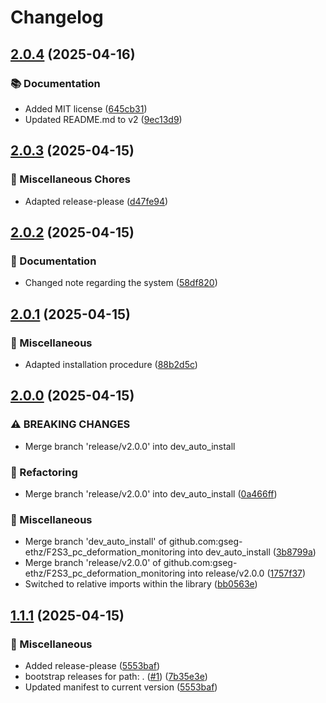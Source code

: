 # Changelog

## [2.0.4](https://github.com/gseg-ethz/F2S3_pc_deformation_monitoring/compare/v2.0.3...v2.0.4) (2025-04-16)


### 📚 Documentation

* Added MIT license ([645cb31](https://github.com/gseg-ethz/F2S3_pc_deformation_monitoring/commit/645cb31d2944fe1fe5730367a37699bfd73f5917))
* Updated README.md to v2 ([9ec13d9](https://github.com/gseg-ethz/F2S3_pc_deformation_monitoring/commit/9ec13d979fe3665a76234eeab89501ed900c9068))

## [2.0.3](https://github.com/gseg-ethz/F2S3_pc_deformation_monitoring/compare/v2.0.2...v2.0.3) (2025-04-15)


### 🧹 Miscellaneous Chores

* Adapted release-please ([d47fe94](https://github.com/gseg-ethz/F2S3_pc_deformation_monitoring/commit/d47fe94343c6c8960269a469f335e3f9f63724ac))

## [2.0.2](https://github.com/gseg-ethz/F2S3_pc_deformation_monitoring/compare/v2.0.1...v2.0.2) (2025-04-15)


### 📝 Documentation

* Changed note regarding the system ([58df820](https://github.com/gseg-ethz/F2S3_pc_deformation_monitoring/commit/58df8202c31421bef477e4fee1d9f4a749d20114))

## [2.0.1](https://github.com/gseg-ethz/F2S3_pc_deformation_monitoring/compare/v2.0.0...v2.0.1) (2025-04-15)


### 🧰 Miscellaneous

* Adapted installation procedure ([88b2d5c](https://github.com/gseg-ethz/F2S3_pc_deformation_monitoring/commit/88b2d5c7e1b6fd45383b91ce0977151d24cdc7ce))

## [2.0.0](https://github.com/gseg-ethz/F2S3_pc_deformation_monitoring/compare/v1.1.1...v2.0.0) (2025-04-15)


### ⚠ BREAKING CHANGES

* Merge branch 'release/v2.0.0' into dev_auto_install

### 🔨 Refactoring

* Merge branch 'release/v2.0.0' into dev_auto_install ([0a466ff](https://github.com/gseg-ethz/F2S3_pc_deformation_monitoring/commit/0a466ff457bea700d1ab6bb53e213aaa77da568d))


### 🧰 Miscellaneous

* Merge branch 'dev_auto_install' of github.com:gseg-ethz/F2S3_pc_deformation_monitoring into dev_auto_install ([3b8799a](https://github.com/gseg-ethz/F2S3_pc_deformation_monitoring/commit/3b8799ad3938c1fe5c235c5e16fd8b79ff9980e5))
* Merge branch 'release/v2.0.0' of github.com:gseg-ethz/F2S3_pc_deformation_monitoring into release/v2.0.0 ([1757f37](https://github.com/gseg-ethz/F2S3_pc_deformation_monitoring/commit/1757f377da063af172cf16df74a6d7c49ba86da1))
* Switched to relative imports within the library ([bb0563e](https://github.com/gseg-ethz/F2S3_pc_deformation_monitoring/commit/bb0563e0bf00bd082bac19f0e9349fe94e5b41ff))

## [1.1.1](https://github.com/gseg-ethz/F2S3_pc_deformation_monitoring/compare/v1.1.0...v1.1.1) (2025-04-15)


### 🧰 Miscellaneous

* Added release-please ([5553baf](https://github.com/gseg-ethz/F2S3_pc_deformation_monitoring/commit/5553baf2e67fb55e288f7ea751904e2f48784ebf))
* bootstrap releases for path: . ([#1](https://github.com/gseg-ethz/F2S3_pc_deformation_monitoring/issues/1)) ([7b35e3e](https://github.com/gseg-ethz/F2S3_pc_deformation_monitoring/commit/7b35e3e2edc93b78d980957d05008d8946cb77c6))
* Updated manifest to current version ([5553baf](https://github.com/gseg-ethz/F2S3_pc_deformation_monitoring/commit/5553baf2e67fb55e288f7ea751904e2f48784ebf))
